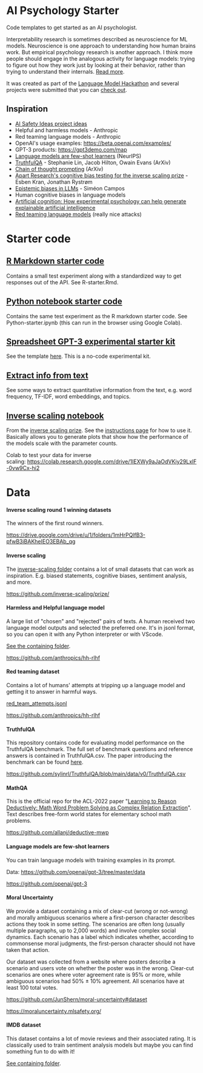 # AI Psychology Starter

Code templates to get started as an AI psychologist.

Interpretability research is sometimes described as neuroscience for ML models. Neuroscience is one approach to understanding how human brains work. But empirical psychology research is another approach. I think more people should engage in the analogous activity for language models: trying to figure out how they work just by looking at their behavior, rather than trying to understand their internals. [Read more](https://www.lesswrong.com/posts/yGaw4NqRha8hgx5ny/the-case-for-becoming-a-black-box-investigator-of-language).

It was created as part of the [Language Model Hackathon](https://itch.io/jam/llm-hackathon) and several projects were submitted that you can [check out](https://alignmentjam.com/hackathon/llm#:~:text=Aarhus%20University%2C%20room%201485%2D241).

## Inspiration
-   [AI Safety Ideas project ideas](https://aisafetyideas.com/project/black-box-investigation)
-   Helpful and harmless models - Anthropic
-   Red teaming language models - Anthropic
-   OpenAI's usage examples: <https://beta.openai.com/examples/> 
-   GPT-3 products: <https://gpt3demo.com/map> 
-   [Language models are few-shot learners](https://proceedings.neurips.cc/paper/2020/file/1457c0d6bfcb4967418bfb8ac142f64a-Paper.pdf) (NeurIPS)
-   [TruthfulQA](https://arxiv.org/abs/2109.07958) - Stephanie Lin, Jacob Hilton, Owain Evans (ArXiv)
-   [Chain of thought prompting](https://arxiv.org/pdf/2201.11903.pdf) (ArXiv) 
-   [Apart Research's cognitive bias testing for the inverse scaling prize](https://github.com/apartresearch/blackbox-psych) - Esben Kran, Jonathan Rystrøm
-   [Epistemic biases in LLMs](https://forum.effectivealtruism.org/posts/sA8HC7fmYsoEABTfj/exploring-gpt3-epistemic-biases-instructgpt3-2-2) - Siméon Campos
-   Human cognitive biases in language models
-   [Artificial cognition: How experimental psychology can help generate explainable artificial intelligence](https://link.springer.com/article/10.3758/s13423-020-01825-5)
-   [Red teaming language models](https://arxiv.org/pdf/2209.07858.pdf) (really nice attacks)

# Starter code

## [R Markdown starter code](interacting-with-gpt-3.Rmd)

Contains a small test experiment along with a standardized way to get responses out of the API. See R-starter.Rmd.

## [Python notebook starter code](interacting-with-gpt-3.ipynb)

Contains the same test experiment as the R markdown starter code. See Python-starter.ipynb (this can run in the browser using Google Colab).

## [Spreadsheet GPT-3 experimental starter kit](manual-coding.xlsx)

See the template [here](https://docs.google.com/spreadsheets/d/11_6bJoU7wwHx0Nq3pySH8L91QGq3JtD8nHcNQSACax0/edit#gid=0). This is a no-code experimental kit.

## [Extract info from text](extract-info-fromt-text.ipynb)

See some ways to extract quantitative information from the text, e.g. word frequency, TF-IDF, word embeddings, and topics.

## [Inverse scaling notebook](inverse-scaling.ipynb)

From the [inverse scaling prize](https://github.com/inverse-scaling/prize). See the [instructions page](https://github.com/inverse-scaling/prize#:~:text=Submission-,guidelines,-Each%20task%20submission) for how to use it. Basically allows you to generate plots that show how the performance of the models scale with the parameter counts.

Colab to test your data for inverse scaling: <https://colab.research.google.com/drive/1IEXWy9aJaOdVKiy29LxlF-0vw9Cx-hi2>

# Data

#### Inverse scaling round 1 winning datasets

The winners of the first round winners.

<https://drive.google.com/drive/u/1/folders/1mHrPQlfB3-pfwB3iBAKheIEO3EBAb_qg> 

#### Inverse scaling

The [inverse-scaling folder](https://drive.google.com/drive/folders/1OV_HW8Sp6rWDT4EUv0n1edacoaOLqQu3) contains a lot of small datasets that can work as inspiration. E.g. biased statements, cognitive biases, sentiment analysis, and more.

<https://github.com/inverse-scaling/prize/> 

#### Harmless and Helpful language model

A large list of "chosen" and "rejected" pairs of texts. A human received two language model outputs and selected the preferred one. It's in jsonl format, so you can open it with any Python interpreter or with VScode.

[See the containing folder](https://drive.google.com/drive/u/1/folders/1W_9HPO6wElX_zT5j-DX0C31ksjYTpdbH).

<https://github.com/anthropics/hh-rlhf> 

#### Red teaming dataset

Contains a lot of humans' attempts at tripping up a language model and getting it to answer in harmful ways.

[red_team_attempts.jsonl](https://drive.google.com/drive/u/1/folders/18orPwvn48c75I9A7dp_37bgu2QTUmGRn)

<https://github.com/anthropics/hh-rlhf> 

#### TruthfulQA

This repository contains code for evaluating model performance on the TruthfulQA benchmark. The full set of benchmark questions and reference answers is contained in TruthfulQA.csv. The paper introducing the benchmark can be found [here](https://arxiv.org/abs/2109.07958).

<https://github.com/sylinrl/TruthfulQA/blob/main/data/v0/TruthfulQA.csv>

#### MathQA

This is the official repo for the ACL-2022 paper "[Learning to Reason Deductively: Math Word Problem Solving as Complex Relation Extraction](https://arxiv.org/abs/2203.10316)". Text describes free-form world states for elementary school math problems.

<https://github.com/allanj/deductive-mwp>

#### Language models are few-shot learners

You can train language models with training examples in its prompt.

Data: <https://github.com/openai/gpt-3/tree/master/data>

<https://github.com/openai/gpt-3>

#### Moral Uncertainty

We provide a dataset containing a mix of clear-cut (wrong or not-wrong) and morally ambiguous scenarios where a first-person character describes actions they took in some setting. The scenarios are often long (usually multiple paragraphs, up to 2,000 words) and involve complex social dynamics. Each scenario has a label which indicates whether, according to commonsense moral judgments, the first-person character should not have taken that action.

Our dataset was collected from a website where posters describe a scenario and users vote on whether the poster was in the wrong. Clear-cut scenarios are ones where voter agreement rate is 95% or more, while ambiguous scenarios had 50% ± 10% agreement. All scenarios have at least 100 total votes.

<https://github.com/JunShern/moral-uncertainty#dataset>

<https://moraluncertainty.mlsafety.org/> 

#### IMDB dataset

This dataset contains a lot of movie reviews and their associated rating. It is classically used to train sentiment analysis models but maybe you can find something fun to do with it!

[See containing folder](https://drive.google.com/drive/folders/18orPwvn48c75I9A7dp_37bgu2QTUmGRn).
